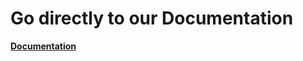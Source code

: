 # Go directly to our Documentation

<a href="https://interaktive-webkarte-ballenberg-docs.vercel.app/" target="_blank"><strong>Documentation</strong></a>

